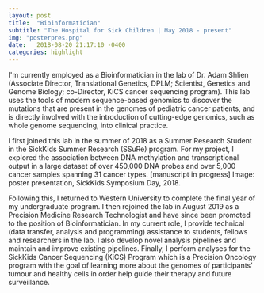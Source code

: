 ```yaml
---
layout: post
title:  "Bioinformatician"
subtitle: "The Hospital for Sick Children | May 2018 - present"
img: "posterpres.png"
date:   2018-08-20 21:17:10 -0400
categories: highlight
---
```


<p>I'm currently employed as a Bioinformatician in the lab of Dr. Adam Shlien (Associate Director, Translational Genetics, DPLM; Scientist, Genetics and Genome Biology; co-Director, KiCS cancer sequencing program). This lab uses the tools of modern sequence-based genomics to discover the mutations that are present in the genomes of pediatric cancer patients, and is directly involved with the  introduction of cutting-edge genomics, such as whole genome sequencing, into clinical practice.</p>
<p>I first joined this lab in the summer of 2018 as a Summer Research Student in the SickKids Summer Research (SSuRe) program. For my project, I explored the association between DNA methylation and transcriptional output in a large dataset of over 450,000 DNA probes and over 5,000 cancer samples spanning 31 cancer types. [manuscript in progress] Image: poster presentation, SickKids Symposium Day, 2018.</p>
<p>Following this, I returned to Western University to complete the final year of my undergraduate program. I then rejoined the lab in August 2019 as a Precision Medicine Research Technologist and have since been promoted to the position of Bioinformatician. In my current role, I provide technical (data transfer, analysis and programming) assistance to students, fellows and researchers in the lab. I also develop novel analysis pipelines and maintain and improve existing pipelines. Finally, I perform analyses for the SickKids Cancer Sequencing (KiCS) Program which is a Precision Oncology program with the goal of learning more about the genomes of participants’ tumour and healthy cells in order help guide their therapy and future surveillance.</p>